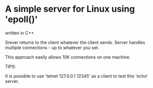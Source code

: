 # A simple server for Linux using 'epoll()'

written in C++

Srever returns to the client whatever the client sends.
Server handles multiple connections - up to whatever you set.

This approach easily allows 10K connections on one machine.


TIPS:

It is possible to use 'telnet 127.0.0.1 12345' as a client to test this 'echo' server.
